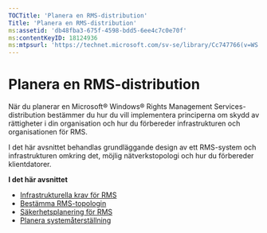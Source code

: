 ```yaml
---
TOCTitle: 'Planera en RMS-distribution'
Title: 'Planera en RMS-distribution'
ms:assetid: 'db48fba3-675f-4598-bdd5-6ee4c7c0e70f'
ms:contentKeyID: 18124936
ms:mtpsurl: 'https://technet.microsoft.com/sv-se/library/Cc747766(v=WS.10)'
---
```


Planera en RMS-distribution
===========================

När du planerar en Microsoft® Windows® Rights Management Services-distribution bestämmer du hur du vill implementera principerna om skydd av rättigheter i din organisation och hur du förbereder infrastrukturen och organisationen för RMS.

I det här avsnittet behandlas grundläggande design av ett RMS-system och infrastrukturen omkring det, möjlig nätverkstopologi och hur du förbereder klientdatorer.

**I det här avsnittet**

-   [Infrastrukturella krav för RMS](https://technet.microsoft.com/a132ed26-77e7-4061-9850-8dd246cee2b9)
-   [Bestämma RMS-topologin](https://technet.microsoft.com/bf516f7d-b3a1-4e7f-971f-bfab1db41812)
-   [Säkerhetsplanering för RMS](https://technet.microsoft.com/eb0fa784-1246-44aa-be31-2c332db7d09c)
-   [Planera systemåterställning](https://technet.microsoft.com/a7779ffd-7a94-4e13-b846-0ffd00608e02)

